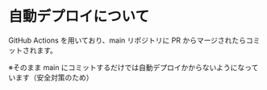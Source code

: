 # 自動デプロイについて

GitHub Actions を用いており、main リポジトリに PR からマージされたらコミットされます。

※そのまま main にコミットするだけでは自動デプロイかからないようになっています（安全対策のため）
